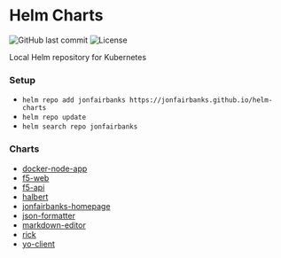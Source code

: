 # Helm Charts

![GitHub last commit](https://img.shields.io/github/last-commit/jonfairbanks/helm-charts.svg)
![License](https://img.shields.io/github/license/jonfairbanks/helm-charts.svg?style=flat)

Local Helm repository for Kubernetes

### Setup

- `helm repo add jonfairbanks https://jonfairbanks.github.io/helm-charts`
- `helm repo update`
- `helm search repo jonfairbanks`

### Charts
- [docker-node-app](https://github.com/jonfairbanks/docker-node-app)
- [f5-web](https://github.com/jonfairbanks/f5oclock)
- [f5-api](https://github.com/jonfairbanks/f5oclock)
- [halbert](https://github.com/jonfairbanks/Halbert)
- [jonfairbanks-homepage](https://github.com/jonfairbanks/jonfairbanks.github.io)
- [json-formatter](https://github.com/jonfairbanks/json-formatter)
- [markdown-editor](https://github.com/jonfairbanks/markdown-editor)
- [rick](https://github.com/jonfairbanks/helm-charts)
- [yo-client](https://github.com/jonfairbanks/yo)
